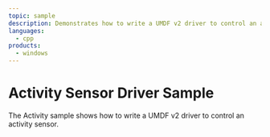 ```yaml
---
topic: sample
description: Demonstrates how to write a UMDF v2 driver to control an activity sensor.
languages:
  - cpp
products:
  - windows
---
```


<!---
    name: Activity Sensor Driver Sample
    platform: UMDF2
    language: cpp
    category: Sensors
    description: Demonstrates how to write a UMDF v2 driver to control an activity sensor.
    samplefwlink: http://go.microsoft.com/fwlink/p/?LinkId=617956
--->

# Activity Sensor Driver Sample

The Activity sample shows how to write a UMDF v2 driver to control an activity sensor.
